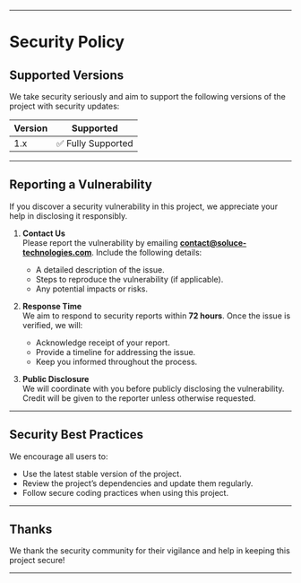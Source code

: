 
---

# Security Policy

## Supported Versions

We take security seriously and aim to support the following versions of the project with security updates:

| Version   | Supported          |  
|-----------|--------------------|  
| 1.x       | ✅ Fully Supported |  

---

## Reporting a Vulnerability

If you discover a security vulnerability in this project, we appreciate your help in disclosing it responsibly.

1. **Contact Us**  
   Please report the vulnerability by emailing **[contact@soluce-technologies.com](mailto:contact@soluce-technologies.com)**. Include the following details:
    - A detailed description of the issue.
    - Steps to reproduce the vulnerability (if applicable).
    - Any potential impacts or risks.

2. **Response Time**  
   We aim to respond to security reports within **72 hours**. Once the issue is verified, we will:
    - Acknowledge receipt of your report.
    - Provide a timeline for addressing the issue.
    - Keep you informed throughout the process.

3. **Public Disclosure**  
   We will coordinate with you before publicly disclosing the vulnerability. Credit will be given to the reporter unless otherwise requested.

---

## Security Best Practices

We encourage all users to:
- Use the latest stable version of the project.
- Review the project’s dependencies and update them regularly.
- Follow secure coding practices when using this project.

---

## Thanks

We thank the security community for their vigilance and help in keeping this project secure!

---